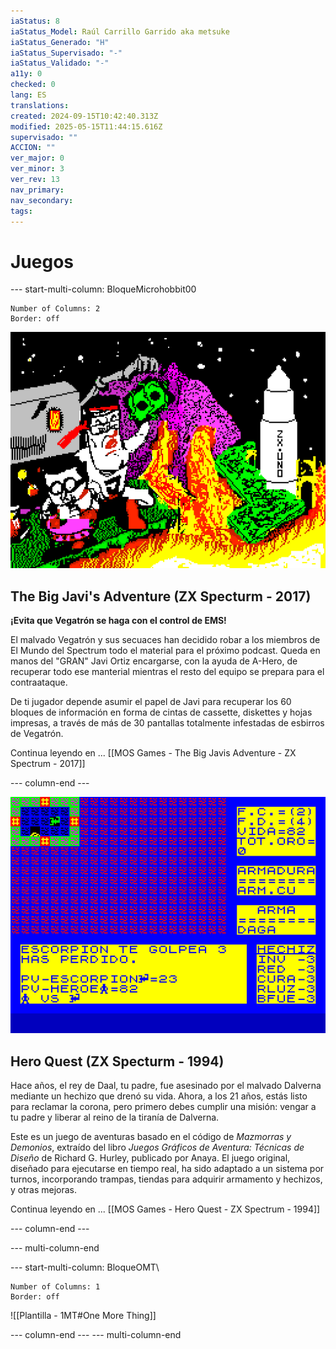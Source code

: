 ```yaml
---
iaStatus: 8
iaStatus_Model: Raúl Carrillo Garrido aka metsuke
iaStatus_Generado: "H"
iaStatus_Supervisado: "-"
iaStatus_Validado: "-"
a11y: 0
checked: 0
lang: ES
translations: 
created: 2024-09-15T10:42:40.313Z
modified: 2025-05-15T11:44:15.616Z
supervisado: ""
ACCION: ""
ver_major: 0
ver_minor: 3
ver_rev: 13
nav_primary: 
nav_secondary: 
tags:
---
```

# Juegos

--- start-multi-column: BloqueMicrohobbit00
```column-settings  
Number of Columns: 2
Border: off
```


![Loading Screen en proceso de la versiçon DX](_resources/392d6b3db20e38c0858d9543d2b5c022_MD5.jpg)
## The Big Javi's Adventure (ZX Specturm - 2017)


**¡Evita que Vegatrón se haga con el control de EMS!** 

El malvado Vegatrón y sus secuaces han decidido robar a los miembros de El Mundo del Spectrum todo el material para el próximo podcast. Queda en manos del "GRAN" Javi Ortiz encargarse, con la ayuda de A-Hero, de recuperar todo ese manterial mientras el resto del equipo se prepara para el contraataque. 

De ti jugador depende asumir el papel de Javi para recuperar los 60 bloques de información en forma de cintas de cassette, diskettes y hojas impresas, a través de más de 30 pantallas totalmente infestadas de esbirros de Vegatrón.

Continua leyendo en ... [[MOS Games - The Big Javis Adventure - ZX Spectrum - 2017]]
 
--- column-end ---

![Pantalla de juego de HeroQuest2D](PublicBrain/_resources/9c4722a0ac6a1a1bcf24fc68c8eb59dd_MD5.jpeg)
## Hero Quest (ZX Specturm - 1994)

Hace años, el rey de Daal, tu padre, fue asesinado por el malvado Dalverna mediante un hechizo que drenó su vida. Ahora, a los 21 años, estás listo para reclamar la corona, pero primero debes cumplir una misión: vengar a tu padre y liberar al reino de la tiranía de Dalverna.

Este es un juego de aventuras basado en el código de *Mazmorras y Demonios*, extraído del libro *Juegos Gráficos de Aventura: Técnicas de Diseño* de Richard G. Hurley, publicado por Anaya. El juego original, diseñado para ejecutarse en tiempo real, ha sido adaptado a un sistema por turnos, incorporando trampas, tiendas para adquirir armamento y hechizos, y otras mejoras. 

Continua leyendo en ... [[MOS Games - Hero Quest - ZX Spectrum - 1994]]

 --- column-end ---

--- multi-column-end


--- start-multi-column: BloqueOMT\
```column-settings  
Number of Columns: 1
Border: off
```

![[Plantilla - 1MT#One More Thing]]

 --- column-end ---
--- multi-column-end




